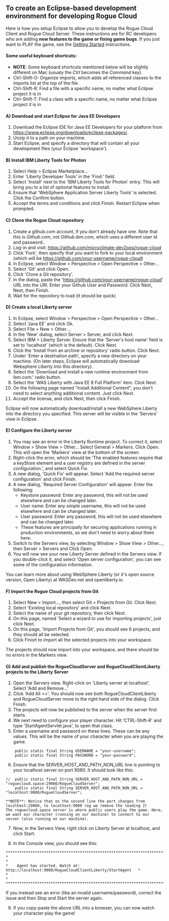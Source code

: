 ## To create an Eclipse-based development environment for developing Rogue Cloud

Here is how you setup Eclipse to allow you to develop the Rogue Cloud Client and Rogue Cloud Server. These instructions are for RC developers who are adding __new features to the game or fixing game bugs__. If you just want to PLAY the game, see the [Getting Started](GettingStarted.md) instructions.



#### Some useful keyboard shortcuts:
- **NOTE**: Some keyboard shortcuts mentioned below will be slightly different on Mac (usualy the *Ctrl* becomes the *Command* key).
- Ctrl-Shift-O: Organize imports, which adds all referenced classes to the imports list at the top of the file.
- Ctrl-Shift-R: Find a file with a specific name, no matter what Eclipse project it is in
- Ctrl-Shift-T: Find a class with a specific name, no matter what Eclipse project it is in


#### A) Download and start Eclipse for Java EE Developers
1. Download the Eclipse IDE for Java EE Developers for your platform from https://www.eclipse.org/downloads/eclipse-packages/.
2. Unzip it to a path on your machine.
3. Start Eclipse, and specify a directory that will contain all your development files (your Eclipse 'workspace').

#### B) Install IBM Liberty Tools for Photon
1. Select Help > Eclipse Marketplace...
2. Enter 'Liberty Developer Tools' in the 'Find:' field. 
3. Select 'Install' next to the 'IBM Liberty Tools for Photon' entry. This will bring you to a list of optional features to install.
4. Ensure that 'WebSphere Application Server Liberty Tools' is selected. Click the Confirm button.
8. Accept the terms and conditions and click Finish. Restart Eclipse when prompted.

#### C) Clone the Rogue Cloud repository
1. Create a github.com account, if you don't already have one. Note that this is _Github.com_, not _Github.ibm.com_, which uses a different user id and password..
2. Log-in and visit: https://github.com/microclimate-dev2ops/rogue-cloud
3. Click 'Fork', then specify that you want to fork to your local environment (which will be https://github.com/your-username/rogue-cloud)
4. In Eclipse, select Window > Perspective > Open Perspective > Other...
5. Select 'Git' and click Open.
6. Click 'Clone a Git repository'.
7. In the dialog, paste the 'https://github.com/your-username/rogue-cloud' URL into the URI. Enter your Github User and Password. Click Next, Next, then Finish.
8. Wait for the repository to load (it should be quick)

#### D) Create a local Liberty server 
1. In Eclipse, select Window > Perspective > Open Perspective > Other...
2. Select 'Java EE' and click Ok.
3. Select File > New > Other.... 
4. In the 'New' dialog, select Server > Server, and click Next.
5. Select IBM > Liberty Server. Ensure that the 'Server's host name' field is set to 'localhost' (which is the default). Click Next.
6. Click the 'Install from an archive or repository' radio button. Click Next.
7. Under 'Enter a destination path', specify a new directory on your machine. (On later steps, Eclipse will automatically download Websphere Liberty into this directory).
8. Select the 'Download and install a new runtime environment from ibm.com:' radio button.
9. Select the 'WAS Liberty with Java EE 8 Full Platform' item. Click Next.
10. On the following page named "Install Additional Content", you don't need to select anything additional content. Just click Next.
11. Accept the license, and click Next, then click Finish.

Eclipse will now automatically download/install a new WebSphere Liberty into the directory you specified. This server will be visible in the 'Servers' view in Eclipse.

#### E) Configure the Liberty server

1. You may see an error in the Liberty Runtime  project. To correct it, select Window > Show View > Other... Select General > Markers. Click Open. This will open the 'Markers' view at the bottom of the screen
2. Right-click the error, which should be 'The enabled features require that a keyStore element and a user registry are defined in the server configuration.', and select Quick Fix. 
3. A new dialog, 'Quick Fix' will appear. Select 'Add the required server configuration' and click Finish.
4. A new dialog, 'Required Server Configuration' will appear. Enter the following:
	* Keystore password: Enter any password, this will not be used elsewhere and can be changed later.
	* User name: Enter any simple username, this will not be used elsewhere and can be changed later.
	* User password: Enter any password, this will not be used elsewhere and can be changed later.
	- These features are principally for securing applications running in production environments, so we don't need to worry about them here.
5. Switch to the Servers view, by selecting Window > Show View > Other..., then Server > Servers and Click Open. 
6. You will now see your new Liberty Server defined in the Servers view. If you double-click it, and select 'Open server configuration', you can see some of the configuration information.

You can learn more about using WebSphere Liberty (or it's open source version, Open Liberty) at WASDev.net and openliberty.io.

#### F) Import the Rogue Cloud projects from Git
1. Select New > Import..., then select Git > Projects from Git. Click Next.
2. Select 'Existing local repository' and click Next.
3. Select the name of your git repository, then click Next.
4. On this page, named 'Select a wizard to use for importing projects', just click Next.
5. On this page, 'Import Projects from Git', you should see 6 projects, and they should all be selected. 
6. Click Finish to import all the selected projects into your workspace.

The projects should now import into your workspace, and there should be no errors in the Markers view.

#### G) Add and publish the RogueCloudServer and RogueCloudClientLiberty projects to the Liberty Server
1. Open the Servers view. Right-click on 'Liberty server at localhost'. Select 'Add and Remove...'
2. Click 'Add All >>'. You should now see both RogueCloudClientLiberty and RogueCloudServer move to the right hand side of the dialog. Click Finish.
3. The projects will now be published to the server when the server first starts.
4. We next need to configure your player character. Hit 'CTRL-Shift-R' and type 'StartAgentServlet.java', to open that class.
5. Enter a username and password on these lines. These can be any values. This will be the name of your character when you are playing the game.
```
	public static final String USERNAME = "your-username";
	public static final String PASSWORD = "your-password";
```

6. Ensure that the SERVER_HOST_AND_PATH_NON_URL line is pointing to your localhost server on port 9080. It should look like this: 
```
//	public static final String SERVER_HOST_AND_PATH_NON_URL = "roguecloud.space:29080/RogueCloudServer";
	public static final String SERVER_HOST_AND_PATH_NON_URL = "localhost:9080/RogueCloudServer";
```
	**NOTE**: Notice that on the second line the port changes from localhost:29080, to localhost:9080 (eg we remove the leading 2)
	The roguecloud.space server is where public users play the game. Here, we want our character (running on our machine) to connect to our server (also running on our machine).

7. Now, in the Servers View, right click on Liberty Server at localhost, and click Start.

8. In the Console view, you should see this:
```
***********************************************************************************************
*                                                                                             *
*    Agent has started. Watch at: http://localhost:9080/RogueCloudClientLiberty/StartAgent   *
*                                                                                             *
***********************************************************************************************
```
If you instead see an error (like an invalid username/password), correct the issue and then Stop and Start the server again.

9. If you copy-paste the above URL into a browser, you can now watch your character play the game!
